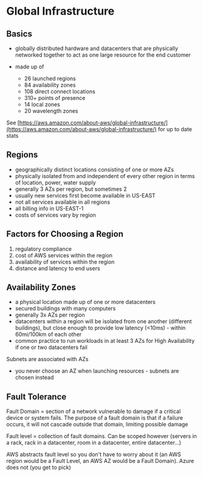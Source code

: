 # Global Infrastructure

## Basics

- globally distributed hardware and datacenters that are physically networked together to act as one large resource for the end customer

- made up of
  - 26 launched regions
  - 84 availability zones
  - 108 direct connect locations
  - 310+ points of presence
  - 14 local zones
  - 20 wavelength zones

See [https://aws.amazon.com/about-aws/global-infrastructure/](https://aws.amazon.com/about-aws/global-infrastructure/) for up to date stats

## Regions

- geographically distinct locations consisting of one or more AZs
- physically isolated from and independent of every other region in terms of location, power, water supply
- generally 3 AZs per region, but sometimes 2
- usually new services first become available in US-EAST
- not all services available in all regions
- all billing info in US-EAST-1
- costs of services vary by region

## Factors for Choosing a Region

1. regulatory compliance
1. cost of AWS services within the region
1. availability of services within the region
1. distance and latency to end users

## Availability Zones

- a physical location made up of one or more datacenters
- secured buildings with many computers
- generally 3x AZs per region
- datacenters within a region will be isolated from one another (different buildings), but close enough to provide low latency (<10ms) - within 60mi/100km of each other
- common practice to run workloads in at least 3 AZs for High Availability if one or two datacenters fail

Subnets are associated with AZs

- you never choose an AZ when launching resources - subnets are chosen instead

## Fault Tolerance

Fault Domain = section of a network vulnerable to damage if a critical device or system fails. The purpose of a fault domain is that if a failure occurs, it will not cascade outside that domain, limiting possible damage

Fault level = collection of fault domains. Can be scoped however (servers in a rack, rack in a datacenter, room in a datacenter, entire datacenter...)

AWS abstracts fault level so you don't have to worry about it (an AWS region would be a Fault Level, an AWS AZ would be a Fault Domain). Azure does not (you get to pick)
